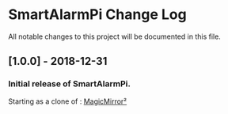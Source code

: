 # SmartAlarmPi Change Log
All notable changes to this project will be documented in this file.

## [1.0.0] - 2018-12-31
### Initial release of SmartAlarmPi.
Starting as a clone of : [MagicMirror²](https://github.com/MichMich/MagicMirror)
